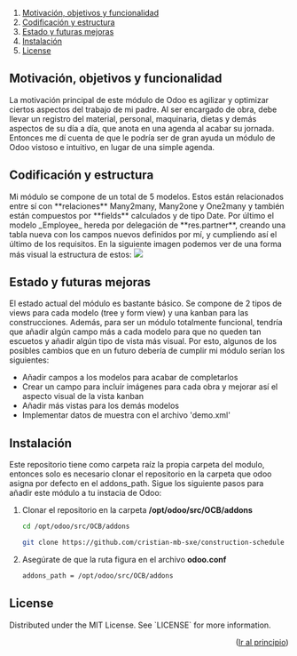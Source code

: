 <div id="top"></div>

<ol>
  <li><a href="#motivation">Motivación, objetivos y funcionalidad</a></li>
  <li><a href="#structure">Codificación y estructura</a></li>
  <li><a href="#upgrades">Estado y futuras mejoras</a></li>
  <li><a href="#instalation">Instalación</a></li>
  <li><a href="#license">License</a></li>
</ol>



## Motivación, objetivos y funcionalidad
<div id="motivation"></div>
La motivación principal de este módulo de Odoo es agilizar y optimizar ciertos aspectos del trabajo de mi padre. Al ser encargado de obra, debe llevar un registro del material, personal, maquinaria, dietas y demás aspectos de su día a día, que anota en una agenda al acabar su jornada. Entonces me dí cuenta de que le podría ser de gran ayuda un módulo de Odoo vistoso e intuitivo, en lugar de una simple agenda. 



## Codificación y estructura
<div id="structure"></div>
Mi módulo se compone de un total de 5 modelos. Estos están relacionados entre sí con **relaciones** Many2many, Many2one y One2many y también están compuestos por **fields** calculados y de tipo Date. Por último el modelo _Employee_ hereda por delegación de **res.partner**, creando una tabla nueva con los campos nuevos definidos por mí, y cumpliendo así el último de los requisitos. En la siguiente imagen podemos ver de una forma más visual la estructura de estos:


<img src="https://user-images.githubusercontent.com/100152588/159137899-4c763c38-b490-4955-a65a-e93afcf0d98b.png"/>





## Estado y futuras mejoras
<div id="upgrades"></div>
El estado actual del módulo es bastante básico. Se compone de 2 tipos de views para cada modelo (tree y form view) y una kanban para las construcciones. Además, para ser un módulo totalmente funcional, tendría que añadir algún campo más a cada modelo para que no queden tan escuetos y añadir algún tipo de vista más visual. Por esto, algunos de los posibles cambios que en un futuro debería de cumplir mi módulo serían los siguientes: 

  * Añadir campos a los modelos para acabar de completarlos
  * Crear un campo para incluír imágenes para cada obra y mejorar así el aspecto visual de la vista kanban
  * Añadir más vistas para los demás modelos
  * Implementar datos de muestra con el archivo 'demo.xml'
  


## Instalación
<div id="instalation"></div>
Este repositorio tiene como carpeta raíz la propia carpeta del modulo, entonces solo es necesario clonar el repositorio en la carpeta que odoo asigna por defecto en el addons_path. Sigue los siguiente pasos para añadir este módulo a tu instacia de Odoo:

1. Clonar el repositorio en la carpeta **/opt/odoo/src/OCB/addons** 
   ```sh
   cd /opt/odoo/src/OCB/addons
   
   git clone https://github.com/cristian-mb-sxe/construction-schedule
   ```
2. Asegúrate de que la ruta figura en el archivo **odoo.conf**
   ```sh
   addons_path = /opt/odoo/src/OCB/addons
   ```
   
   
## License
<div id="license"></div>
Distributed under the MIT License. See <a src="https://github.com/cristian-mb-sxe/construction_schedule/blob/main/LICENSE">`LICENSE`</a> for more information.

<p align="right">(<a href="#top">Ir al principio</a>)</p>

